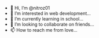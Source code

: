 - 👋 Hi, I’m @nitroz01
- 👀 I’m interested in web development...
- 🌱 I’m currently learning in school...
- 💞️ I’m looking to collaborate on friends...
- 📫 How to reach me from love...

<!---
nitroz01/nitroz01 is a ✨ special ✨ repository because its `README.md` (this file) appears on your GitHub profile.
You can click the Preview link to take a look at your changes.
--->
